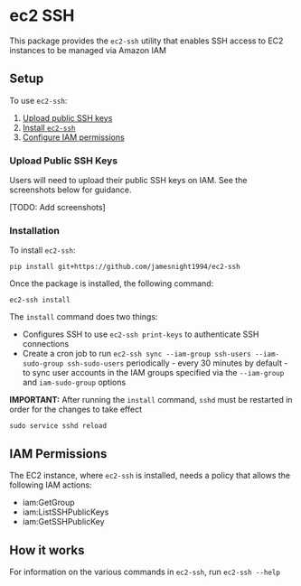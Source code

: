 # ec2 SSH
This package provides the `ec2-ssh` utility that enables SSH access to EC2 instances to be managed via Amazon IAM

## Setup
To use `ec2-ssh`:
1. [Upload public SSH keys](#upload-public-keys)
1. [Install `ec2-ssh`](#installation)
1. [Configure IAM permissions](#iam-permissions)

### Upload Public SSH Keys
Users will need to upload their public SSH keys on IAM. See the screenshots below for guidance.

[TODO: Add screenshots]

### Installation
To install `ec2-ssh`:

```shell
pip install git+https://github.com/jamesnight1994/ec2-ssh
```

Once the package is installed, the following command:

```shell
ec2-ssh install
```

The `install` command does two things:

* Configures SSH to use `ec2-ssh print-keys` to authenticate SSH connections
* Create a cron job to run `ec2-ssh sync --iam-group ssh-users --iam-sudo-group ssh-sudo-users` periodically - every 30 minutes by default - to sync user accounts in the IAM groups specified via the `--iam-group` and `iam-sudo-group` options

__IMPORTANT:__ After running the `install` command, `sshd` must be restarted in order for the changes to take effect

```shell
sudo service sshd reload
```


## IAM Permissions
The EC2 instance, where `ec2-ssh` is installed, needs a policy that allows the following IAM actions:

* iam:GetGroup
* iam:ListSSHPublicKeys
* iam:GetSSHPublicKey

## How it works
For information on the various commands in `ec2-ssh`, run `ec2-ssh --help`